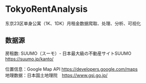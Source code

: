 # TokyoRentAnalysis
东京23区单身公寓（1K、1DK）月租金数据爬取、处理、分析、可视化

## 数据源
房租数: SUUMO（スーモ）- 日本最大級の不動産サイトSUUMO https://suumo.jp/kanto/  <div>
位置信息：Google Map API https://developers.google.com/maps <div>
地理数据：日本国土地理院　https://www.gsi.go.jp/ <div>

